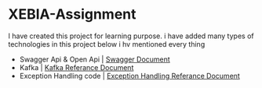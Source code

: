 # XEBIA-Assignment

I have created this project for learning purpose. i have added many types of technologies in this project below i hv mentioned every thing 
  + Swagger Api &  Open Api | [Swagger Document ](https://github.com/swagger-api/swagger-core/wiki/Swagger-2.X---Annotations)
  + Kafka                   | [Kafka Referance Document](https://kafka.apache.org/quickstart)
  + Exception Handling code | [Exception Handling Referance Document](https://howtodoinjava.com/spring-boot2/spring-rest-request-validation/)
 